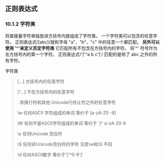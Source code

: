 ## 正则表达式



### 10.1.2 字符类

将直接量字符单独放进方括号内就组成了字符类。 一个字符类可以包含的任意字符。 正则表达式/[abc]/就和字母 "a"、"b"、"c" 中的任意一个都匹配。 **另外可以使用 '^'来定义否定字符类** 它匹配所有不包含在方括号内的字符。 将'^' 符号作为左方括号内的第一个字符。 正则表达式/'['^a b c']'/ 匹配的是除了 abc 之外的所有字符。

字符类

> [...] 方括号内的任意字符
>
> [^...] 不在方括号内的任意字符
>
> . 除换行符和其他 Unicode行终止符之外的任意字符
>
> \w 任何ASCII 字符组成的单词 等价于 [a-zA-Z0 -9]
>
> \W 任何不是ASCII字符组成的单词 等价于 '[^ a-zA-Z0-9
>
> \s 任何Unicode 空白符
>
> \S 任何非Unicode空白符的字符 注意\w和\S 不同
>
> \d 任何ASCII数字 等价于'['^0-9']'

